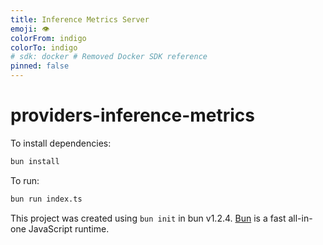 ```yaml
---
title: Inference Metrics Server
emoji: 👁
colorFrom: indigo
colorTo: indigo
# sdk: docker # Removed Docker SDK reference
pinned: false
---
```


# providers-inference-metrics

To install dependencies:

```bash
bun install
```

To run:

```bash
bun run index.ts
```

This project was created using `bun init` in bun v1.2.4. [Bun](https://bun.sh) is a fast all-in-one JavaScript runtime.
